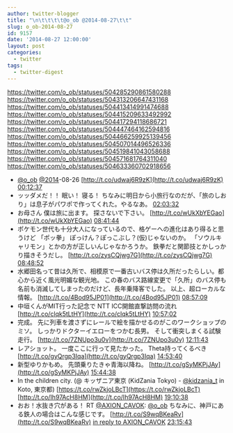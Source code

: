 ```yaml
---
author: twitter-blogger
title: "\n\t\t\t\t@o_ob @2014-08-27\t\t"
slug: o_ob-2014-08-27
id: 9157
date: '2014-08-27 12:00:00'
layout: post
categories:
  - twitter
tags:
  - twitter-digest
---
```


https://twitter.com/o_ob/statuses/504285290861580288 https://twitter.com/o_ob/statuses/504313206647431168 https://twitter.com/o_ob/statuses/504413414991474688 https://twitter.com/o_ob/statuses/504415209633492992 https://twitter.com/o_ob/statuses/504417294118686721 https://twitter.com/o_ob/statuses/504447464162594816 https://twitter.com/o_ob/statuses/504466259925139456 https://twitter.com/o_ob/statuses/504507014496526336 https://twitter.com/o_ob/statuses/504519841043058688 https://twitter.com/o_ob/statuses/504571681764311040 https://twitter.com/o_ob/statuses/504633360702918656  

*   [@o_ob](https://twitter.com/o_ob) [@2014](https://twitter.com/2014)-08-26 [http://t.co/udwaj6R9zK](http://t.co/udwaj6R9zK) [00:12:37](https://twitter.com/o_ob/statuses/504285290861580288)
*   ッッダメだ！！ 眠い！ 寝る！ ちなみに明日から小旅行なのだが、「旅のしおり」は息子がパワポで作ってくれた。やるなあ。 [02:03:32](https://twitter.com/o_ob/statuses/504313206647431168)
*   お母さん 僕は旅に出ます。 探さないで下さい。 [http://t.co/wUkXbYEGao](http://t.co/wUkXbYEGao) [08:41:44](https://twitter.com/o_ob/statuses/504413414991474688)
*   ポケモン世代も十分大人になっているので、格ゲーへの進化はあり得ると思うけど 「ポッ拳」 ぽっけん？ぽっこぶし？(仮)じゃないのか。 「ソウルキャリモン」とかの方が正しいんじゃなかろうか。 鉄拳だと関節技とかしっかり描きそうだし。 [http://t.co/zysCQjwg7G](http://t.co/zysCQjwg7G) [08:48:52](https://twitter.com/o_ob/statuses/504415209633492992)
*   水郷田名って昔は久所で、相模原で一番古いバス停は久所だったらしい。都心から近く風光明媚な観光地。 この春のバス路線変更で「久所」のバス停も名前も消滅してしまったのだけど、長年乗降客でした。 以上、超ローカルな情報。 [http://t.co/4Bod95JP01](http://t.co/4Bod95JP01) [08:57:09](https://twitter.com/o_ob/statuses/504417294118686721)
*   中垣くんがMIT行った記念で NTT ICC開館直撃訪問の流れ [http://t.co/clqk5tLtHY](http://t.co/clqk5tLtHY) [10:57:02](https://twitter.com/o_ob/statuses/504447464162594816)
*   完成。 先に列車を渡さずにレールで絵を描かせるのがこのワークショップのミソ。 しっかりドクターイエローをつかむ長男。 そして衝突しまくる試験走行。 [http://t.co/7ZNUpo3u0v](http://t.co/7ZNUpo3u0v) [12:11:43](https://twitter.com/o_ob/statuses/504466259925139456)
*   レアショット。 一度ここに行って見たかった。 Theta持ってくるべき [http://t.co/gyQrgp3Iqa](http://t.co/gyQrgp3Iqa) [14:53:40](https://twitter.com/o_ob/statuses/504507014496526336)
*   新型ゆりかもめ。 先頭乗りたきゃ青海以降ね。 [http://t.co/gSyMKPjJAy](http://t.co/gSyMKPjJAy) [15:44:38](https://twitter.com/o_ob/statuses/504519841043058688)
*   In the children city. (@ キッザニア東京 (KidZania Tokyo) - [@kidzania_t](https://twitter.com/kidzania_t) in Koto, 東京都) [https://t.co/rwZkjoLBcT](https://t.co/rwZkjoLBcT) [http://t.co/Ih97AcH8HM](http://t.co/Ih97AcH8HM) [19:10:38](https://twitter.com/o_ob/statuses/504571681764311040)
*   おお！水抜き穴がある！ RT [@AXION_CAVOK](https://twitter.com/AXION_CAVOK): [@o_ob](https://twitter.com/o_ob) ちなみに、神戸にある鉄人の場合はこんな感じです。 [http://t.co/S9wqBKeaRv](http://t.co/S9wqBKeaRv) [in reply to AXION_CAVOK](https://twitter.com/AXION_CAVOK/statuses/504628921397018624) [23:15:43](https://twitter.com/o_ob/statuses/504633360702918656)